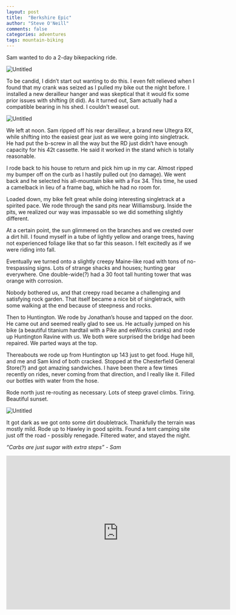 ```yaml
---
layout: post
title:  "Berkshire Epic"
author: "Steve O'Neill"
comments: false
categories: adventures
tags: mountain-biking
---
```

Sam wanted to do a 2-day bikepacking ride.

![Untitled]({{site.url}}/factorynull/docs/assets/img/Berkshire%20Epic%20eb88c180191543aeaaf1eacbb78176bf/Untitled.png)

To be candid, I didn’t start out wanting to do this. I even felt relieved when I found that my crank was seized as I pulled my bike out the night before. I installed a new derailleur hanger and was skeptical that it would fix some prior issues with shifting (it did). As it turned out, Sam actually had a compatible bearing in his shed. I couldn't weasel out.

![Untitled]({{site.url}}/factorynull/docs/assets/img/Berkshire%20Epic%20eb88c180191543aeaaf1eacbb78176bf/Untitled%201.png)

We left at noon. Sam ripped off his rear derailleur, a brand new Ultegra RX, while shifting into the easiest gear just as we were going into singletrack. He had put the b-screw in all the way but the RD just didn’t have enough capacity for his 42t cassette. He said it worked in the stand which is totally reasonable.

I rode back to his house to return and pick him up in my car. Almost ripped my bumper off on the curb as I hastily pulled out (no damage). We went back and he selected his all-mountain bike with a Fox 34. This time, he used a camelback in lieu of a frame bag, which he had no room for.

Loaded down, my bike felt great while doing interesting singletrack at a spirited pace. We rode through the sand pits near Williamsburg. Inside the pits, we realized our way was impassable so we did something slightly different.

At a certain point, the sun glimmered on the branches and we crested over a dirt hill. I found myself in a tube of lightly yellow and orange trees, having not experienced foliage like that so far this season. I felt excitedly as if we were riding into fall.

Eventually we turned onto a slightly creepy Maine-like road with tons of no-trespassing signs. Lots of strange shacks and houses; hunting gear everywhere. One double-wide(?) had a 30 foot tall hunting tower that was orange with corrosion.

Nobody bothered us, and that creepy road became a challenging and satisfying rock garden. That itself became a nice bit of singletrack, with some walking at the end because of steepness and rocks.

Then to Huntington. We rode by Jonathan’s house and tapped on the door. He came out and seemed really glad to see us. He actually jumped on his bike (a beautiful titanium hardtail with a Pike and eeWorks cranks) and rode up Huntington Ravine with us. We both were surprised the bridge had been repaired. We parted ways at the top.

Thereabouts we rode up from Huntington up 143 just to get food. Huge hill, and me and Sam kind of both cracked. Stopped at the Chesterfield General Store(?) and got amazing sandwiches. I have been there a few times recently on rides, never coming from that direction, and I really like it. Filled our bottles with water from the hose.

Rode north just re-routing as necessary. Lots of steep gravel climbs. Tiring. Beautiful sunset.

![Untitled]({{site.url}}/factorynull/docs/assets/img/Berkshire%20Epic%20eb88c180191543aeaaf1eacbb78176bf/Untitled%202.png)

It got dark as we got onto some dirt doubletrack. Thankfully the terrain was mostly mild. Rode up to Hawley in good spirits. Found a tent camping site just off the road - possibly renegade. Filtered water, and stayed the night.

*“Carbs are just sugar with extra steps” - Sam*

<iframe height='405' width='590' frameborder='0' allowtransparency='true' scrolling='no' src='https://www.strava.com/activities/5988311652/embed/331c94774d21e35a8e0d8159c7d02142c3a8b01d'></iframe>
